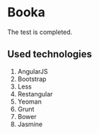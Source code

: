 # Booka

The test is completed.

## Used technologies
1. AngularJS
2. Bootstrap
3. Less
4. Restangular
5. Yeoman
6. Grunt
7. Bower
8. Jasmine